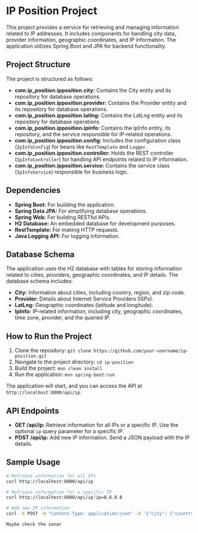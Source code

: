 # IP Position Project

This project provides a service for retrieving and managing information related to IP addresses. It includes components for handling city data, provider information, geographic coordinates, and IP information. The application utilizes Spring Boot and JPA for backend functionality.

## Project Structure

The project is structured as follows:

- **com.ip_position.ipposition.city:** Contains the City entity and its repository for database operations.
- **com.ip_position.ipposition.provider:** Contains the Provider entity and its repository for database operations.
- **com.ip_position.ipposition.latlng:** Contains the LatLng entity and its repository for database operations.
- **com.ip_position.ipposition.ipinfo:** Contains the IpInfo entity, its repository, and the service responsible for IP-related operations.
- **com.ip_position.ipposition.config:** Includes the configuration class (`IpInfoConfig`) for beans like `RestTemplate` and `Logger`.
- **com.ip_position.ipposition.controller:** Holds the REST controller (`IpInfoController`) for handling API endpoints related to IP information.
- **com.ip_position.ipposition.service:** Contains the service class (`IpInfoService`) responsible for business logic.

## Dependencies

- **Spring Boot:** For building the application.
- **Spring Data JPA:** For simplifying database operations.
- **Spring Web:** For building RESTful APIs.
- **H2 Database:** An embedded database for development purposes.
- **RestTemplate:** For making HTTP requests.
- **Java Logging API:** For logging information.

## Database Schema

The application uses the H2 database with tables for storing information related to cities, providers, geographic coordinates, and IP details. The database schema includes:

- **City:** Information about cities, including country, region, and zip code.
- **Provider:** Details about Internet Service Providers (ISPs).
- **LatLng:** Geographic coordinates (latitude and longitude).
- **IpInfo:** IP-related information, including city, geographic coordinates, time zone, provider, and the queried IP.

## How to Run the Project

1. Clone the repository: `git clone https://github.com/your-username/ip-position.git`
2. Navigate to the project directory: `cd ip-position`
3. Build the project: `mvn clean install`
4. Run the application: `mvn spring-boot:run`

The application will start, and you can access the API at `http://localhost:8080/api/ip`.

## API Endpoints

- **GET /api/ip:** Retrieve information for all IPs or a specific IP. Use the optional `ip` query parameter for a specific IP.
- **POST /api/ip:** Add new IP information. Send a JSON payload with the IP details.

## Sample Usage

```bash
# Retrieve information for all IPs
curl http://localhost:8080/api/ip

# Retrieve information for a specific IP
curl http://localhost:8080/api/ip?ip=8.8.8.8

# Add new IP information
curl -X POST -H "Content-Type: application/json" -d '{"city": {"country": "United States", "region": "CA", "cityName": "Mountain View"}, "position": {"latitude": 37.386, "longitude": -122.0838}, "timeZone": "America/Los_Angeles", "provider": {"isp": "Google", "org": "Google LLC", "asName": "AS15169"}, "query": "8.8.8.8"}' http://localhost:8080/api/ip

Maybe check the sonar